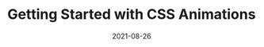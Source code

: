 ---
date: 2021-08-26
permalink: false
publisher: thepracticaldev
tags:
  - css
  - animations
target_url: https://dev.to/codesphere/getting-started-with-css-animations-402h
title: Getting Started with CSS Animations
---